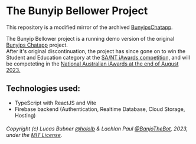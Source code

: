 # The Bunyip Bellower Project
This repository is a modified mirror of the archived [BunyipsChatapp](https://github.com/hololb/BunyipsChatapp).

The Bunyip Bellower project is a running demo version of the original [Bunyips Chatapp](https://github.com/hololb/BunyipsChatapp) project.<br>
After it's original discontinuation, the project has since gone on to win the Student and Education category at the [SA/NT iAwards competition,](https://aiia.com.au/iaward/2023-sa-nt-winners-and-merit-recipients/) and will be competeting in the [National Australian iAwards at the end of August 2023.](https://aiia.com.au/event/2023-national-iawards-ceremony/)

## Technologies used:
- TypeScript with ReactJS and Vite
- Firebase backend (Authentication, Realtime Database, Cloud Storage, Hosting)

###### Copyright (c) Lucas Bubner [@hololb](https://github.com/hololb) & Lachlan Paul [@BanjoTheBot](https://github.com/BanjoTheBot), 2023, under the [MIT License](https://raw.githubusercontent.com/Murray-Bridge-Bunyips/BunyipBellower/prod/LICENSE).
